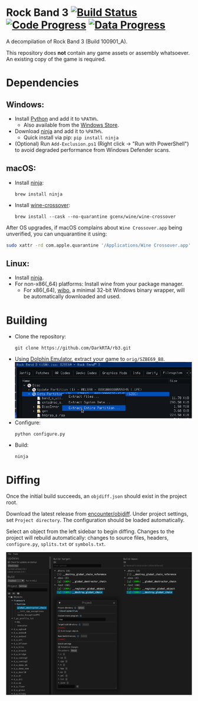 Rock Band 3 [![Build Status]][actions] [![Code Progress]][progress] [![Data Progress]][progress]
=============

[Build Status]: https://github.com/DarkRTA/rb3/actions/workflows/build.yml/badge.svg
[actions]: https://github.com/DarkRTA/rb3/actions/workflows/build.yml
[Code Progress]: https://img.shields.io/endpoint?url=https%3A%2F%2Fprogress.deco.mp%2Fdata%2Frb3%2FSZBE69_B8%2Fdol%2F%3Fmode%3Dshield%26measure%3Dcode&label=Code
[Data Progress]: https://img.shields.io/endpoint?url=https%3A%2F%2Fprogress.deco.mp%2Fdata%2Frb3%2FSZBE69_B8%2Fdol%2F%3Fmode%3Dshield%26measure%3Ddata&label=Data

[progress]: https://hmxmilohax.github.io/RB3DX-Site/decomp.html

A decompilation of Rock Band 3 (Build 100901_A).

This repository does **not** contain any game assets or assembly whatsoever. An existing copy of the game is required.

Dependencies
============

Windows:
--------
- Install [Python](https://www.python.org/downloads/) and add it to `%PATH%`.
  - Also available from the [Windows Store](https://apps.microsoft.com/store/detail/python-311/9NRWMJP3717K).
- Download [ninja](https://github.com/ninja-build/ninja/releases) and add it to `%PATH%`.
  - Quick install via pip: `pip install ninja`
- (Optional) Run `Add-Exclusion.ps1` (Right click -> "Run with PowerShell") to avoid degraded performance from Windows Defender scans.

macOS:
------
- Install [ninja](https://github.com/ninja-build/ninja/wiki/Pre-built-Ninja-packages):
  ```
  brew install ninja
  ```
- Install [wine-crossover](https://github.com/Gcenx/homebrew-wine):
  ```
  brew install --cask --no-quarantine gcenx/wine/wine-crossover
  ```

After OS upgrades, if macOS complains about `Wine Crossover.app` being unverified, you can unquarantine it using:
```sh
sudo xattr -rd com.apple.quarantine '/Applications/Wine Crossover.app'
```

Linux:
------
- Install [ninja](https://github.com/ninja-build/ninja/wiki/Pre-built-Ninja-packages).
- For non-x86(_64) platforms: Install wine from your package manager.
  - For x86(_64), [wibo](https://github.com/decompals/wibo), a minimal 32-bit Windows binary wrapper, will be automatically downloaded and used.

Building
========

- Clone the repository:
  ```
  git clone https://github.com/DarkRTA/rb3.git
  ```
- Using [Dolphin Emulator](https://dolphin-emu.org/), extract your game to `orig/SZBE69_B8`.
![](assets/dolphin-extract.png)
- Configure:
  ```
  python configure.py
  ```
- Build:
  ```
  ninja
  ```

Diffing
=======

Once the initial build succeeds, an `objdiff.json` should exist in the project root.

Download the latest release from [encounter/objdiff](https://github.com/encounter/objdiff). Under project settings, set `Project directory`. The configuration should be loaded automatically.

Select an object from the left sidebar to begin diffing. Changes to the project will rebuild automatically: changes to source files, headers, `configure.py`, `splits.txt` or `symbols.txt`.

![](assets/objdiff.png)

